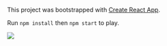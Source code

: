 This project was bootstrapped with [Create React App](https://github.com/facebookincubator/create-react-app).

Run `npm install` then `npm start` to play.

<img src="http://placekitten.com/g/300/300"/>

